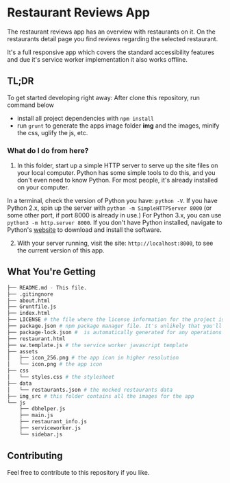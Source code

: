 # Restaurant Reviews App

The restaurant reviews app has an overview with restaurants on it.
On the restaurants detail page you find reviews regarding the selected restaurant.

It's a full responsive app which covers the standard accessibility features and due it's service worker implementation it also works offline.

## TL;DR

To get started developing right away:
After clone this repository, run command below

* install all project dependencies with `npm install`
* run `grunt` to generate the apps image folder **img** and the images, minify the css, uglify the js, etc.


### What do I do from here?

1. In this folder, start up a simple HTTP server to serve up the site files on your local computer. Python has some simple tools to do this, and you don't even need to know Python. For most people, it's already installed on your computer.

In a terminal, check the version of Python you have: `python -V`. If you have Python 2.x, spin up the server with `python -m SimpleHTTPServer 8000` (or some other port, if port 8000 is already in use.) For Python 3.x, you can use `python3 -m http.server 8000`. If you don't have Python installed, navigate to Python's [website](https://www.python.org/) to download and install the software.

2. With your server running, visit the site: `http://localhost:8000`, to see the current version of this app.


## What You're Getting
```bash
├── README.md - This file.
├── .gitingnore
├── about.html
├── Gruntfile.js
├── index.html
├── LICENSE # the file where the license information for the project is stored.
├── package.json # npm package manager file. It's unlikely that you'll need to modify this.
├── package-lock.json #  is automatically generated for any operations where npm modifies either the node_modules tree, or package.json. It describes the exact tree that was generated, such that subsequent installs are able to generate identical trees, regardless of intermediate dependency updates.
├── restaurant.html
├── sw.template.js # the service worker javascript template
├── assets
│   ├── icon_256.png # the app icon in higher resolution
│   └── icon.png # the app icon
├── css
│   └── styles.css # the stylesheet
├── data
│   └── restaurants.json # the mocked restaurants data
├── img_src # this folder contains all the images for the app
└── js
    ├── dbhelper.js
    ├── main.js
    ├── restaurant_info.js
    ├── serviceworker.js
    └── sidebar.js
```

## Contributing

Feel free to contribute to this repository if you like.
